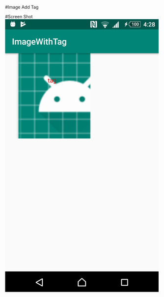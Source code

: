 #Image Add Tag

#Screen Shot
<img src="https://github.com/dinhtho/ImageWithTag/blob/master/screen_shot.png" width="500"/>
